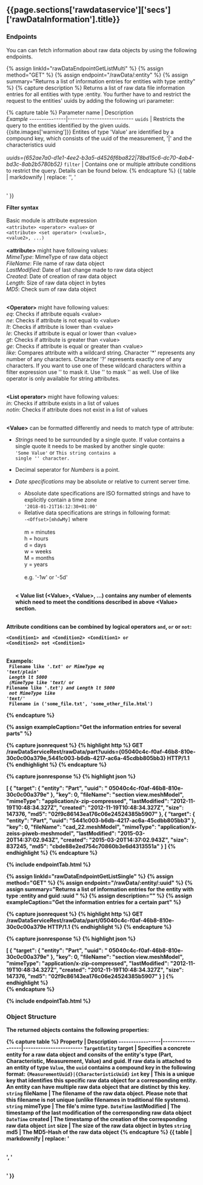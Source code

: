 <h2 id="{{page.sections['rawdataservice']['secs']['rawDataInformation'].anchor}}">{{page.sections['rawdataservice']['secs']['rawDataInformation'].title}}</h2>


### Endpoints

You can can fetch information about raw data objects by using the following endpoints.

{% assign linkId="rawDataEndpointGetListMulti" %}
{% assign method="GET" %}
{% assign endpoint="/rawData/:entity" %}
{% assign summary="Returns a list of information entries for entities with type :entity" %}
{% capture description %}
Returns a list of raw data file information entries for all entities with type :entity. You further have to and restrict the request to the entities' uuids by adding the following uri parameter:

{% capture table %}
Parameter name | Description  <br> *Example* 
---------------|---------------------------
`uuids`        | Restricts the query to the entities identified by the given uuids. <br/> {{site.images['warning']}} Entites of type 'Value' are identified by a compound key, which consists of the uuid of the measurement, '&#124;' and the characteristics uuid <br/><br/> *uuids={652ae7a0-d1e1-4ee2-b3a5-d4526f6ba822&#124;78bd15c6-dc70-4ab4-bd3c-8ab2b5780b52}*
`filter`       | Contains one or multiple attribute conditions to restrict the query. Details can be found below.
{% endcapture %}
{{ table | markdownify | replace: '<table>', '<table class="table table-hover">' }}

<b>Filter syntax</b><br/><br/>
Basic module is attribute expression <br/> <code>&lt;attribute&gt; &lt;operator&gt; &lt;value&gt;</code> or <br/> <code>&lt;attribute&gt; &lt;set operator&gt; (&lt;value1&gt;, &lt;value2&gt;, ...)</code> <br/><br/>
<b>&lt;attribute&gt;</b> might have following values:<br/>
*MimeType*: MimeType of raw data object<br/>
*FileName*: File name of raw data object<br/>
*LastModified*: Date of last change made to raw data object<br/>
*Created*: Date of creation of raw data object<br/>
*Length*: Size of raw data object in bytes<br/>
*MD5*: Check sum of raw data object<br/><br/>

<b>&lt;Operator&gt;</b> might have following values:<br/>
*eq*: Checks if attribute equals &lt;value&gt;<br/>
*ne*: Checks if attribute is not equal to &lt;value&gt;<br/>
*lt*: Checks if attribute is lower than &lt;value&gt;<br/>
*le*: Checks if attribute is equal or lower than &lt;value&gt;<br/>
*gt*: Checks if attribute is greater than &lt;value&gt;<br/>
*ge*: Checks if attribute is equal or greater than &lt;value&gt;<br/>
*like*: Compares attribute with a wildcard string. Character '*' represents any number of any characters. Character '?' represents exactly one of any characters. If you want to use one of these wildcard characters within a filter expression use '\' to mask it. Use '\' to mask '\' as well. Use of like operator is only available for string attributes.<br/><br/>

<b>&lt;List operator&gt;</b> might have following values:<br/>
*in*: Checks if attribute exists in a list of values<br/>
*notin*: Checks if attribute does not exist in a list of values<br/><br/>

<b>&lt;Value&gt;</b> can be formatted differently and needs to match type of attribute:<br/>
- *Strings* need to be surrounded by a single quote. If value contains a single quote it needs to be masked by another single quote:<br />
<code>'Some Value'</code> or <code>This string contains a single '' character.</code>
- Decimal seperator for *Numbers* is a point.
- *Date specifications* may be absolute or relative to current server time.
  - Absolute date specifications are ISO formatted strings and have to explicitly contain a time zone<br/>
  <code>'2018-01-21T16:12:30+01:00'</code>
  - Relative data specifications are strings in following format: <code> -&lt;Offset&gt;[mhdwMy]</code> where <br/><br/> 
  m = minutes<br/>
  h = hours<br/>
  d = days<br/>
  w = weeks<br/>
  M = months<br/>
  y = years<br/><br/>
  e.g. '-1w' or '-5d'<br/><br/>

  <b>&lt;
<b>Value list (&lt;Value&gt;, &lt;Value&gt;, ...)</b> contains any number of elements which need to meet the conditions described in above &lt;Value&gt; section.<br/> <br/>

Attribute conditions can be combined by logical operators <code>and</code>, <code>or</code> or <code>not</code>:<br/>
<code>
&lt;Condition1&gt; and &lt;Condition2&gt;
&lt;Condition1&gt; or &lt;Condition2&gt;
not &lt;Condition1&gt;
</code><br/><br/>


Exampels:<br/>
<code>
Filename like '*.txt' or MimeType eq 'text/plain' <br/>
Length lt 5000<br/>
(MimeType like 'text/* or Filename like '*.txt') and Length lt 5000<br/>
not MimeType like 'text/*'<br/>
Filename in ('some_file.txt', 'some_other_file.html')
</code>

{% endcapture %}

{% assign exampleCaption="Get the information entries for several parts" %}

{% capture jsonrequest %}
{% highlight http %}
GET /rawDataServiceRest/rawData/part?uuids={05040c4c-f0af-46b8-810e-30c0c00a379e,5441c003-b6db-4217-ac6a-45cdbb805bb3} HTTP/1.1
{% endhighlight %}
{% endcapture %}

{% capture jsonresponse %}
{% highlight json %}

[
 {
      "target":
      {
          "entity": "Part",
          "uuid": " 05040c4c-f0af-46b8-810e-30c0c00a379e"
      },
      "key": 0,
      "fileName": "section view.meshModel",
      "mimeType": "application/x-zip-compressed",
      "lastModified": "2012-11-19T10:48:34.327Z",
      "created": "2012-11-19T10:48:34.327Z",
      "size": 147376,
      "md5": "02f9c86143ea176c06e24524385b5907"
  },
  {
      "target":
      {
          "entity": "Part",
          "uuid": "5441c003-b6db-4217-ac6a-45cdbb805bb3"
      },
      "key": 0,
      "fileName": "cad_22.meshModel",
      "mimeType": "application/x-zeiss-piweb-meshmodel",
      "lastModified": "2015-03-20T14:37:02.943Z",
      "created": "2015-03-20T14:37:02.943Z",
      "size": 837245,
      "md5": "cbde88e2ed754c70860b3e6d4313551a"
 }
]
{% endhighlight %}
{% endcapture %}

{% include endpointTab.html %}

{% assign linkId="rawDataEndpointGetListSingle" %}
{% assign method="GET" %}
{% assign endpoint="/rawData/:entity/:uuid" %}
{% assign summary="Returns a list of information entries for the entity with type :entity and guid :uuid " %}
{% assign description="" %}
{% assign exampleCaption="Get the information entries for a certain part" %}

{% capture jsonrequest %}
{% highlight http %}
GET /rawDataServiceRest/rawData/part/05040c4c-f0af-46b8-810e-30c0c00a379e HTTP/1.1
{% endhighlight %}
{% endcapture %}

{% capture jsonresponse %}
 {% highlight json %}
 
[
 {
      "target":
      {
          "entity": "Part",
          "uuid": " 05040c4c-f0af-46b8-810e-30c0c00a379e"
      },
      "key": 0,
      "fileName": "section view.meshModel",
      "mimeType": "application/x-zip-compressed",
      "lastModified": "2012-11-19T10:48:34.327Z",
      "created": "2012-11-19T10:48:34.327Z",
      "size": 147376,
      "md5": "02f9c86143ea176c06e24524385b5907"
  }
 ]
{% endhighlight %}    
{% endcapture %}

{% include endpointTab.html %}

### Object Structure

The returned objects contains the following properties:

{% capture table %}
Property                             | Description
-----------------|-------------------|------------------------
<nobr><code>TargetEntity</code> target</nobr>   | Specifies a concrete entity for a raw data object and consits of the entity's type (Part, Characteristic, Measurement, Value) and guid. If raw data is attached to an entity of type `Value`, the `uuid` contains a compound key in the following format: `{MeasurementUuid}|{CharacteristicUuid}`
<nobr><code>int</code> key</nobr>               | This is a unique key that identifies this specific raw data object for a corresponding entity. An entity can have multiple raw data object that are distinct by this key.
<nobr><code>string</code> fileName</nobr>       | The filename of the raw data object. Please note that this filename is not unique (unlike filenames in traditional file systems).
<nobr><code>string</code> mimeType</nobr>       | The file's mime type. 
<nobr><code>DateTime</code> lastModified</nobr> | The timestamp of the last modification of the corresponding raw data object
<nobr><code>DateTime</code> created</nobr>      | The timestamp of the creation of the corresponding raw data object
<nobr><code>int</code> size</nobr>              | The size of the raw data object in bytes
<nobr><code>string</code> md5</nobr>            | The MD5-Hash of the raw data object
{% endcapture %}
{{ table | markdownify | replace: '<table>', '<table class="table table-hover">' }}